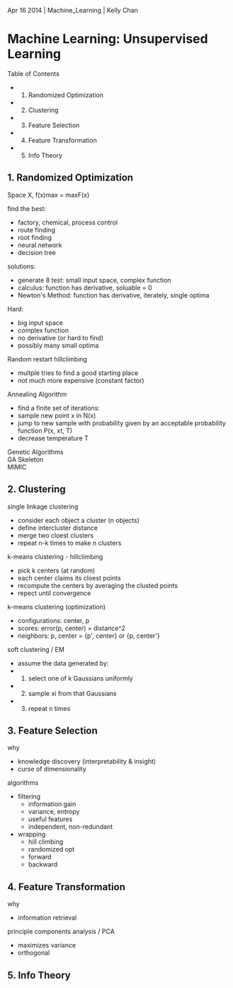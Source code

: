 Apr 16 2014 | Machine_Learning | Kelly Chan
# Machine Learning: Unsupervised Learning

Table of Contents
- 1. Randomized Optimization
- 2. Clustering
- 3. Feature Selection
- 4. Feature Transformation
- 5. Info Theory


## 1. Randomized Optimization

Space X, f(x)max = maxF(x)  

find the best:
- factory, chemical, process control
- route finding
- root finding
- neural network
- decision tree

solutions:
- generate 8 test: small input space, complex function
- calculus: function has derivative, soluable = 0
- Newton's Method: function has derivative, iterately, single optima

Hard:
- big input space
- complex function
- no derivative (or hard to find)
- possibly many small optima

Random restart hillclimbing
- multple tries to find a good starting place
- not much more expensive (constant factor)

Annealing Algorithm
- find a finite set of iterations:
- sample new point x in N(x)
- jump to new sample with probability given by an acceptable probability function P(x, xt, T)
- decrease temperature T

Genetic Algorithms  
GA Skeleton  
MIMIC  



## 2. Clustering

single linkage clustering
- consider each object a cluster (n objects)
- define intercluster distance
- merge two cloest clusters
- repeat n-k times to make n clusters

k-means clustering - hillclimbing
- pick k centers (at random)
- each center claims its cloest points
- recompute the centers by averaging the clusted points
- repect until convergence

k-means clustering (optimization)
- configurations: center, p
- scores: error(p, center) = distance^2
- neighbors: p, center = {p', center} or {p, center'}

soft clustering / EM
- assume the data generated by:
- 1. select one of k Gaussians uniformly
- 2. sample xi from that Gaussians
- 3. repeat n times

## 3. Feature Selection

why
- knowledge discovery (interpretability & insight)
- curse of dimensionality

algorithms
- filtering
    - information gain
    - variance, entropy
    - useful features
    - independent, non-redundant
- wrapping
    - hill climbing
    - randomized opt
    - forward
    - backward


## 4. Feature Transformation

why
- information retrieval

principle components analysis / PCA
- maximizes variance
- orthogonal


## 5. Info Theory

